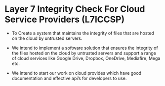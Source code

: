 # Layer 7 Integrity Check For Cloud Service Providers (L7ICCSP)

+ To Create a system that maintains the integrity of files that are hosted on the cloud by untrusted servers.

+ We intend to implement a software solution that ensures the integrity of the files hosted on the cloud by untrusted servers and support a range of cloud services like Google Drive, Dropbox, OneDrive, Mediafire, Mega etc.

+ We intend to start our work on cloud provides which have good documentation and effective api’s for developers to use.


